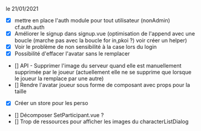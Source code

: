 le 21/01/2021

- [x] mettre en place l'auth module pour tout utilisateur (nonAdmin) cf.auth.auth
- [X] Améliorer le signup dans signup.vue (optimisation de l'append avec une boucle (marche pas avec la boucle for in,pkoi ?) voir créer un helper)
- [X] Voir le problème de non sensibilité à la case lors du login
- [X] Possibilité d'effacer l'avatar sans le remplacer
- [] API - Supprimer l'image du serveur quand elle est manuellement supprimée par le joueur (actuellement elle ne se supprime que lorsque le joueur la remplace par une autre)
- [] Rendre l'avatar joueur sous forme de composant avec props pour la taille
- [X] Créer un store pour les perso
- [] Décomposer SetParticipant.vue ?
- [] Trop de ressources pour afficher les images du characterListDialog
